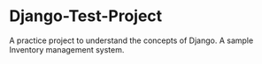 # Django-Test-Project
A practice project to understand the concepts of Django. A sample Inventory management system.
